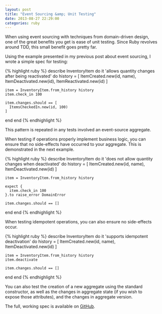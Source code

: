 ```yaml
---
layout: post
title: "Event Sourcing &amp; Unit Testing"
date: 2013-08-27 22:29:00
categories: ruby
---
```

When using event sourcing with techniques from domain-driven design, one of the great benefits you get is ease of unit testing. Since Ruby revolves around TDD, this small benefit goes pretty far.

Using the example presented in my previous post about event sourcing, I wrote a simple spec for testing:

{% highlight ruby %}
describe InventoryItem do
  it 'allows quantity changes after being reactivated' do
    history = [
      ItemCreated.new(id, name),
      ItemDeactivated.new(id),
      ItemReactivated.new(id)
    ]

    item = InventoryItem.from_history history
    item.check_in 100

    item.changes.should == [
      ItemsCheckedIn.new(id, 100)
    ]
  end
end
{% endhighlight %}

This pattern is repeated in any tests involved an event-source aggregate.

When testing if operations properly implement business logic, you can ensure that no side-effects have occurred to your aggregate. This is demonstrated in the next example.

{% highlight ruby %}
describe InventoryItem do
  it 'does not allow quantity changes when deactivated' do
    history = [
      ItemCreated.new(id, name),
      ItemDeactivated.new(id)
    ]

    item = InventoryItem.from_history history

    expect {
      item.check_in 100
    }.to raise_error DomainError

    item.changes.should == []
  end
end
{% endhighlight %}

When testing idempotent operations, you can also ensure no side-effects occur.

{% highlight ruby %}
describe InventoryItem do
  it 'supports idempotent deactivation' do
    history = [
      ItemCreated.new(id, name),
      ItemDeactivated.new(id)
    ]

    item = InventoryItem.from_history history
    item.deactivate

    item.changes.should == []
  end
end
{% endhighlight %}

You can also test the creation of a new aggregate using the standard constructor, as well as the changes in aggregate state (if you wish to expose those attributes), and the changes in aggregate version.

The full, working spec is available on [GitHub](https://github.com/ianunruh/simple_es).
